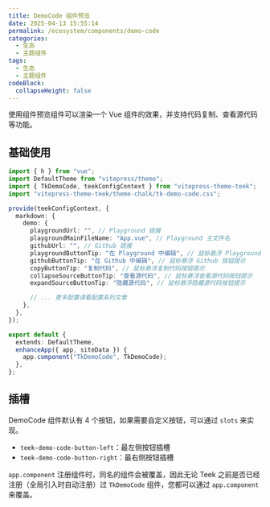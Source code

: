 ```yaml
---
title: DemoCode 组件预览
date: 2025-04-13 15:55:14
permalink: /ecosystem/components/demo-code
categories:
  - 生态
  - 主题组件
tags:
  - 生态
  - 主题组件
codeBlock:
  collapseHeight: false
---
```


使用组件预览组件可以渲染一个 Vue 组件的效果，并支持代码复制、查看源代码等功能。

## 基础使用

```ts
import { h } from "vue";
import DefaultTheme from "vitepress/theme";
import { TkDemoCode, teekConfigContext } from "vitepress-theme-teek";
import "vitepress-theme-teek/theme-chalk/tk-demo-code.css";

provide(teekConfigContext, {
  markdown: {
    demo: {
      playgroundUrl: "", // Playground 链接
      playgroundMainFileName: "App.vue", // Playground 主文件名
      githubUrl: "", // Github 链接
      playgroundButtonTip: "在 Playground 中编辑", // 鼠标悬浮 Playground 按钮提示
      githubButtonTip: "在 Github 中编辑", // 鼠标悬浮 Github 按钮提示
      copyButtonTip: "复制代码", // 鼠标悬浮复制代码按钮提示
      collapseSourceButtonTip: "查看源代码", // 鼠标悬浮查看源代码按钮提示
      expandSourceButtonTip: "隐藏源代码", // 鼠标悬浮隐藏源代码按钮提示

      // ... 更多配置请看配置系列文章
    },
  },
});

export default {
  extends: DefaultTheme,
  enhanceApp({ app, siteData }) {
    app.component("TkDemoCode", TkDemoCode);
  },
};
```

## 插槽

DemoCode 组件默认有 4 个按钮，如果需要自定义按钮，可以通过 `slots` 来实现。

- `teek-demo-code-button-left`：最左侧按钮插槽
- `teek-demo-code-button-right`：最右侧按钮插槽

`app.component` 注册组件时，同名的组件会被覆盖，因此无论 Teek 之前是否已经注册（全局引入时自动注册）过 `TkDemoCode` 组件，您都可以通过 `app.component` 来覆盖。
